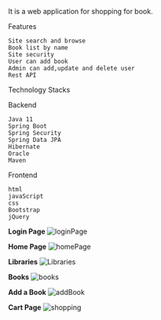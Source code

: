 It is a web application for shopping for book.

Features

    Site search and browse
    Book list by name
    Site security
    User can add book
    Admin can add,update and delete user
    Rest API

Technology Stacks

Backend

    Java 11
    Spring Boot 
    Spring Security
    Spring Data JPA
    Hibernate
    Oracle
    Maven

Frontend

    html
    javaScript
    css
    Bootstrap
    jQuery
    



**Login Page**
![loginPage](https://user-images.githubusercontent.com/69106891/98164343-5cf23800-1ef9-11eb-9e55-37496e320331.png)

**Home Page**
![homePage](https://user-images.githubusercontent.com/69106891/98164308-5237a300-1ef9-11eb-922c-32a2d6d1d2a3.png)

**Libraries**
![Libraries](https://user-images.githubusercontent.com/69106891/98164324-58c61a80-1ef9-11eb-9847-951d426b6ad5.png)

**Books**
![books](https://user-images.githubusercontent.com/69106891/98164297-4e0b8580-1ef9-11eb-9f44-6d6678a9ef73.png)


**Add a Book**
![addBook](https://user-images.githubusercontent.com/69106891/98164286-4946d180-1ef9-11eb-80bf-7661a3cd268a.png)

**Cart Page**
![shopping](https://user-images.githubusercontent.com/69106891/98171476-0ab71400-1f05-11eb-9296-b8a7f4342fc1.png)








